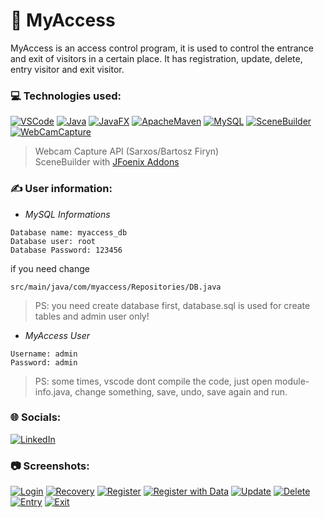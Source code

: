 # 👮 MyAccess
MyAccess is an access control program, it is used to control the entrance and exit of visitors in a certain place. It has registration, update, delete, entry visitor and exit visitor.

### 💻 Technologies used:
[![VSCode](https://img.shields.io/badge/VSCode-1.78.2-3F3F3F.svg?style=flat&labelColor=%23007ACC&logo=visualstudiocode&logoColor=white)](https://code.visualstudio.com/)
[![Java](https://img.shields.io/badge/Java-17-3F3F3F.svg?style=flat&labelColor=%23FF0000&logo=java&logoColor=white)](https://www.oracle.com/br/java/technologies/downloads/#java17)
[![JavaFX](https://img.shields.io/badge/JavaFX-17.0.7-3F3F3F.svg?style=flat&labelColor=%23FF0000&logo=javafx&logoColor=white)](https://gluonhq.com/products/javafx/) 
[![ApacheMaven](https://img.shields.io/badge/Maven-4.0.0-3F3F3F.svg?style=flat&labelColor=%23C71A36&logo=Apache%20Maven&logoColor=white)](https://maven.apache.org/)
[![MySQL](https://img.shields.io/badge/MySql-8-3F3F3F.svg?style=flat&labelColor=%234479A1&logo=mysql&logoColor=white)](https://dev.mysql.com/downloads/)
[![SceneBuilder](https://img.shields.io/badge/Scene_Builder-20.0.0-3F3F3F.svg?style=flat&labelColor=%23DE6E11&logo=scenebuilder&logoColor=white)](https://gluonhq.com/products/scene-builder/)
[![WebCamCapture](https://img.shields.io/badge/WebCamCapture-0.3.12-3F3F3F.svg?style=flat&labelColor=00BB00&logo=webcamcapture&logoColor=white)](https://github.com/sarxos/webcam-capture)

> Webcam Capture API (Sarxos/Bartosz Firyn) \
> SceneBuilder with [JFoenix Addons](https://github.com/sshahine/JFoenix)

### ✍️ User information:
- *MySQL Informations*
```
Database name: myaccess_db
Database user: root
Database Password: 123456
```
if you need change
```
src/main/java/com/myaccess/Repositories/DB.java
```
> PS: you need create database first, database.sql is used for create tables and admin user only!

- *MyAccess User*
```
Username: admin
Password: admin
```
> PS: some times, vscode dont compile the code, just open module-info.java, 
change something, save, undo, save again and run.

### 🌐 Socials:
[![LinkedIn](https://img.shields.io/badge/LinkedIn-0A66C2.svg?style=social&logo=linkedin&logoColor=0A66C2)](https://www.linkedin.com/in/brunomsoares/)

### 📷 Screenshots:
<a href="https://imgbox.com/stuSBExP" target="_blank" title="Login"><img src="https://thumbs2.imgbox.com/3f/98/stuSBExP_t.png" alt="Login"/></a> 
<a href="https://imgbox.com/I2a2lK5Q" target="_blank" title="Recovery password"><img src="https://thumbs2.imgbox.com/97/a0/I2a2lK5Q_t.png" alt="Recovery"/></a> 
<a href="https://imgbox.com/ppYc3TBq" target="_blank" title="Register visitor"><img src="https://thumbs2.imgbox.com/6e/52/ppYc3TBq_t.png" alt="Register"/></a> 
<a href="https://imgbox.com/ONJIsCKU" target="_blank" title="Register visitor with data"><img src="https://thumbs2.imgbox.com/4e/a3/ONJIsCKU_t.png" alt="Register with Data"/></a> 
<a href="https://imgbox.com/AlnBTSt7" target="_blank" title="Update visitor"><img src="https://thumbs2.imgbox.com/50/1e/AlnBTSt7_t.png" alt="Update"/></a> 
<a href="https://imgbox.com/jDNthfLy" target="_blank" title="Delete visitor"><img src="https://thumbs2.imgbox.com/f8/9d/jDNthfLy_t.png" alt="Delete"/></a> 
<a href="https://imgbox.com/IrOuXgXv" target="_blank" title="Entry visitor"><img src="https://thumbs2.imgbox.com/af/51/IrOuXgXv_t.png" alt="Entry"/></a> 
<a href="https://imgbox.com/lIKAzqVV" target="_blank" title="Exit visitor"><img src="https://thumbs2.imgbox.com/68/2f/lIKAzqVV_t.png" alt="Exit"/></a>
